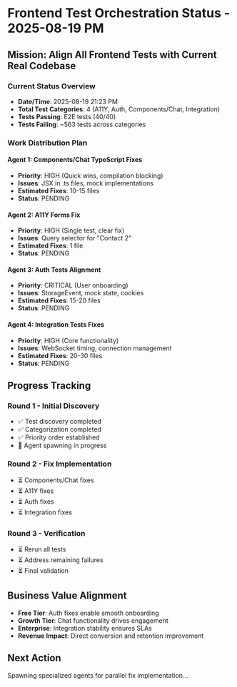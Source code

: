 # Frontend Test Orchestration Status - 2025-08-19 PM

## Mission: Align All Frontend Tests with Current Real Codebase

### Current Status Overview
- **Date/Time**: 2025-08-19 21:23 PM
- **Total Test Categories**: 4 (A11Y, Auth, Components/Chat, Integration)
- **Tests Passing**: E2E tests (40/40)
- **Tests Failing**: ~563 tests across categories

### Work Distribution Plan

#### Agent 1: Components/Chat TypeScript Fixes
- **Priority**: HIGH (Quick wins, compilation blocking)
- **Issues**: JSX in .ts files, mock implementations
- **Estimated Fixes**: 10-15 files
- **Status**: PENDING

#### Agent 2: A11Y Forms Fix  
- **Priority**: HIGH (Single test, clear fix)
- **Issues**: Query selector for "Contact 2"
- **Estimated Fixes**: 1 file
- **Status**: PENDING

#### Agent 3: Auth Tests Alignment
- **Priority**: CRITICAL (User onboarding)
- **Issues**: StorageEvent, mock state, cookies
- **Estimated Fixes**: 15-20 files
- **Status**: PENDING

#### Agent 4: Integration Tests Fixes
- **Priority**: HIGH (Core functionality)
- **Issues**: WebSocket timing, connection management
- **Estimated Fixes**: 20-30 files
- **Status**: PENDING

## Progress Tracking

### Round 1 - Initial Discovery
- ✅ Test discovery completed
- ✅ Categorization completed
- ✅ Priority order established
- 🔄 Agent spawning in progress

### Round 2 - Fix Implementation
- ⏳ Components/Chat fixes
- ⏳ A11Y fixes
- ⏳ Auth fixes
- ⏳ Integration fixes

### Round 3 - Verification
- ⏳ Rerun all tests
- ⏳ Address remaining failures
- ⏳ Final validation

## Business Value Alignment
- **Free Tier**: Auth fixes enable smooth onboarding
- **Growth Tier**: Chat functionality drives engagement
- **Enterprise**: Integration stability ensures SLAs
- **Revenue Impact**: Direct conversion and retention improvement

## Next Action
Spawning specialized agents for parallel fix implementation...